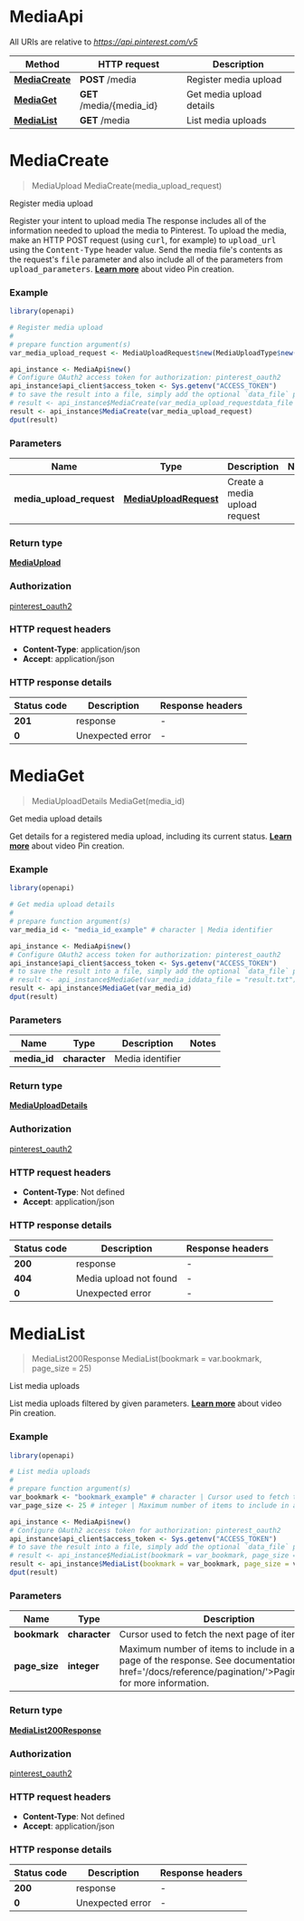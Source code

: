 # MediaApi

All URIs are relative to *https://api.pinterest.com/v5*

Method | HTTP request | Description
------------- | ------------- | -------------
[**MediaCreate**](MediaApi.md#MediaCreate) | **POST** /media | Register media upload
[**MediaGet**](MediaApi.md#MediaGet) | **GET** /media/{media_id} | Get media upload details
[**MediaList**](MediaApi.md#MediaList) | **GET** /media | List media uploads


# **MediaCreate**
> MediaUpload MediaCreate(media_upload_request)

Register media upload

Register your intent to upload media  The response includes all of the information needed to upload the media to Pinterest.  To upload the media, make an HTTP POST request (using <tt>curl</tt>, for example) to <tt>upload_url</tt> using the <tt>Content-Type</tt> header value. Send the media file's contents as the request's <tt>file</tt> parameter and also include all of the parameters from <tt>upload_parameters</tt>.  <strong><a href='/docs/api-features/creating-boards-and-pins/#creating-video-pins'>Learn more</a></strong> about video Pin creation.

### Example
```R
library(openapi)

# Register media upload
#
# prepare function argument(s)
var_media_upload_request <- MediaUploadRequest$new(MediaUploadType$new()) # MediaUploadRequest | Create a media upload request

api_instance <- MediaApi$new()
# Configure OAuth2 access token for authorization: pinterest_oauth2
api_instance$api_client$access_token <- Sys.getenv("ACCESS_TOKEN")
# to save the result into a file, simply add the optional `data_file` parameter, e.g.
# result <- api_instance$MediaCreate(var_media_upload_requestdata_file = "result.txt")
result <- api_instance$MediaCreate(var_media_upload_request)
dput(result)
```

### Parameters

Name | Type | Description  | Notes
------------- | ------------- | ------------- | -------------
 **media_upload_request** | [**MediaUploadRequest**](MediaUploadRequest.md)| Create a media upload request | 

### Return type

[**MediaUpload**](MediaUpload.md)

### Authorization

[pinterest_oauth2](../README.md#pinterest_oauth2)

### HTTP request headers

 - **Content-Type**: application/json
 - **Accept**: application/json

### HTTP response details
| Status code | Description | Response headers |
|-------------|-------------|------------------|
| **201** | response |  -  |
| **0** | Unexpected error |  -  |

# **MediaGet**
> MediaUploadDetails MediaGet(media_id)

Get media upload details

Get details for a registered media upload, including its current status.  <strong><a href='/docs/api-features/creating-boards-and-pins/#creating-video-pins'>Learn more</a></strong> about video Pin creation.

### Example
```R
library(openapi)

# Get media upload details
#
# prepare function argument(s)
var_media_id <- "media_id_example" # character | Media identifier

api_instance <- MediaApi$new()
# Configure OAuth2 access token for authorization: pinterest_oauth2
api_instance$api_client$access_token <- Sys.getenv("ACCESS_TOKEN")
# to save the result into a file, simply add the optional `data_file` parameter, e.g.
# result <- api_instance$MediaGet(var_media_iddata_file = "result.txt")
result <- api_instance$MediaGet(var_media_id)
dput(result)
```

### Parameters

Name | Type | Description  | Notes
------------- | ------------- | ------------- | -------------
 **media_id** | **character**| Media identifier | 

### Return type

[**MediaUploadDetails**](MediaUploadDetails.md)

### Authorization

[pinterest_oauth2](../README.md#pinterest_oauth2)

### HTTP request headers

 - **Content-Type**: Not defined
 - **Accept**: application/json

### HTTP response details
| Status code | Description | Response headers |
|-------------|-------------|------------------|
| **200** | response |  -  |
| **404** | Media upload not found |  -  |
| **0** | Unexpected error |  -  |

# **MediaList**
> MediaList200Response MediaList(bookmark = var.bookmark, page_size = 25)

List media uploads

List media uploads filtered by given parameters.  <strong><a href='/docs/api-features/creating-boards-and-pins/#creating-video-pins'>Learn more</a></strong> about video Pin creation.

### Example
```R
library(openapi)

# List media uploads
#
# prepare function argument(s)
var_bookmark <- "bookmark_example" # character | Cursor used to fetch the next page of items (Optional)
var_page_size <- 25 # integer | Maximum number of items to include in a single page of the response. See documentation on <a href='/docs/reference/pagination/'>Pagination</a> for more information. (Optional)

api_instance <- MediaApi$new()
# Configure OAuth2 access token for authorization: pinterest_oauth2
api_instance$api_client$access_token <- Sys.getenv("ACCESS_TOKEN")
# to save the result into a file, simply add the optional `data_file` parameter, e.g.
# result <- api_instance$MediaList(bookmark = var_bookmark, page_size = var_page_sizedata_file = "result.txt")
result <- api_instance$MediaList(bookmark = var_bookmark, page_size = var_page_size)
dput(result)
```

### Parameters

Name | Type | Description  | Notes
------------- | ------------- | ------------- | -------------
 **bookmark** | **character**| Cursor used to fetch the next page of items | [optional] 
 **page_size** | **integer**| Maximum number of items to include in a single page of the response. See documentation on &lt;a href&#x3D;&#39;/docs/reference/pagination/&#39;&gt;Pagination&lt;/a&gt; for more information. | [optional] [default to 25]

### Return type

[**MediaList200Response**](media_list_200_response.md)

### Authorization

[pinterest_oauth2](../README.md#pinterest_oauth2)

### HTTP request headers

 - **Content-Type**: Not defined
 - **Accept**: application/json

### HTTP response details
| Status code | Description | Response headers |
|-------------|-------------|------------------|
| **200** | response |  -  |
| **0** | Unexpected error |  -  |

